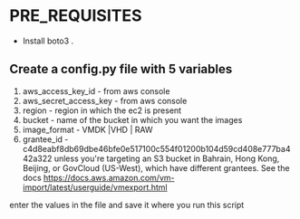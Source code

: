 # PRE_REQUISITES
- Install boto3
.
## Create a config.py file with 5 variables
1. aws_access_key_id        - from aws console
2. aws_secret_access_key    - from aws console
3. region                   - region in which the ec2 is present
4. bucket                   - name of the bucket in which you want the images
5. image_format             - VMDK |VHD | RAW
6. grantee_id               - c4d8eabf8db69dbe46bfe0e517100c554f01200b104d59cd408e777ba442a322
                             unless you're targeting an S3 bucket in Bahrain, Hong Kong, Beijing,
                             or GovCloud (US-West), which have different grantees.
                             See the docs
                             https://docs.aws.amazon.com/vm-import/latest/userguide/vmexport.html
                             
enter the values in the file and save it where you run this script
    
